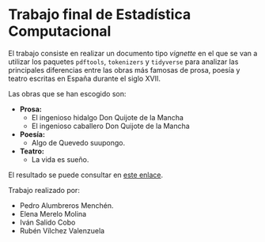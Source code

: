 # Trabajo final de Estadística Computacional
El trabajo consiste en realizar un documento tipo *vignette* en el que se van a utilizar los paquetes `pdftools`, `tokenizers` y `tidyverse` para analizar las principales diferencias entre las obras más famosas de prosa, poesía y teatro escritas en España durante el siglo XVII.

Las obras que se han escogido son:

- **Prosa:**
  - El ingenioso hidalgo Don Quijote de la Mancha
  - El ingenioso caballero Don Quijote de la Mancha
- **Poesía:**
  - Algo de Quevedo suupongo.
- **Teatro:**
  - La vida es sueño.

El resultado se puede consultar en [este enlace](https://comicivans.github.io/trabajo-computacional/Trabajo.html).

Trabajo realizado por:
- Pedro Alumbreros Menchén.
- Elena Merelo Molina
- Iván Salido Cobo
- Rubén Vílchez Valenzuela